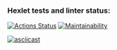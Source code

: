 ### Hexlet tests and linter status:
[![Actions Status](https://github.com/dark7lord/frontend-project-lvl2/workflows/hexlet-check/badge.svg)](https://github.com/dark7lord/frontend-project-lvl2/actions)
[![Maintainability](https://api.codeclimate.com/v1/badges/25e180466ee7b7a08c1d/maintainability)](https://codeclimate.com/github/dark7lord/frontend-project-lvl2/maintainability)
<!-- [![Test Coverage](https://api.codeclimate.com/v1/badges/25e180466ee7b7a08c1d/test_coverage)](https://codeclimate.com/github/dark7lord/frontend-project-lvl2/test_coverage) -->

[![asciicast](https://asciinema.org/a/663940.svg)](https://asciinema.org/a/663940)
